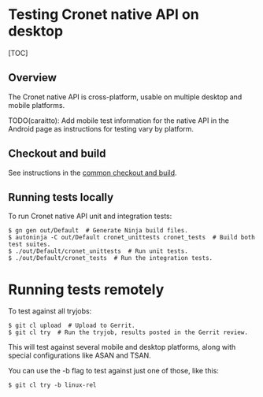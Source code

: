 # Testing Cronet native API on desktop

[TOC]

## Overview

The Cronet native API is cross-platform, usable on multiple desktop and mobile
platforms.

TODO(caraitto): Add mobile test information for the native API in the
Android page as instructions for testing vary by platform.

## Checkout and build

See instructions in the [common checkout and
build](/components/cronet/build_instructions.md).

## Running tests locally

To run Cronet native API unit and integration tests:

```shell
$ gn gen out/Default  # Generate Ninja build files.
$ autoninja -C out/Default cronet_unittests cronet_tests  # Build both test suites.
$ ./out/Default/cronet_unittests  # Run unit tests.
$ ./out/Default/cronet_tests  # Run the integration tests.
```

# Running tests remotely

To test against all tryjobs:

```shell
$ git cl upload  # Upload to Gerrit.
$ git cl try  # Run the tryjob, results posted in the Gerrit review.
```

This will test against several mobile and desktop platforms, along with
special configurations like ASAN and TSAN.

You can use the -b flag to test against just one of those, like this:

```shell
$ git cl try -b linux-rel
```
